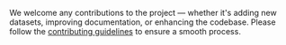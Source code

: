 We welcome any contributions to the project — whether it's adding new datasets, improving documentation, or enhancing the codebase.
Please follow the [contributing guidelines](https://netsci-rwth.github.io/ahorn/about/contributing) to ensure a smooth process.

